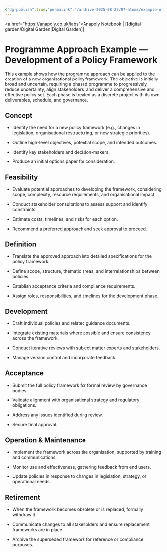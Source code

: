 ```yaml
---
{"dg-publish":true,"permalink":"/archive-2025-08-27/07-atoms/example-of-the-programme-approach/","created":"2025-08-15T08:10:20.421+01:00","updated":"2025-08-20T12:35:31.300+01:00"}
---
```


<a href="https://anapoly.co.uk/labs">Anapoly Notebook</a> | [[digital garden/Digital Garden\|Digital Garden]] 

# Programme Approach Example — Development of a Policy Framework

This example shows how the programme approach can be applied to the creation of a new organisational policy framework. The objective is initially broad and uncertain, requiring a phased programme to progressively reduce uncertainty, align stakeholders, and deliver a comprehensive and effective policy set. Each phase is treated as a discrete project with its own deliverables, schedule, and governance.

## Concept

- Identify the need for a new policy framework (e.g., changes in legislation, organisational restructuring, or new strategic priorities).
    
- Outline high-level objectives, potential scope, and intended outcomes.
    
- Identify key stakeholders and decision-makers.
    
- Produce an initial options paper for consideration.
    

## Feasibility

- Evaluate potential approaches to developing the framework, considering scope, complexity, resource requirements, and organisational impact.
    
- Conduct stakeholder consultations to assess support and identify constraints.
    
- Estimate costs, timelines, and risks for each option.
    
- Recommend a preferred approach and seek approval to proceed.
    

## Definition

- Translate the approved approach into detailed specifications for the policy framework.
    
- Define scope, structure, thematic areas, and interrelationships between policies.
    
- Establish acceptance criteria and compliance requirements.
    
- Assign roles, responsibilities, and timelines for the development phase.
    

## Development

- Draft individual policies and related guidance documents.
    
- Integrate existing materials where possible and ensure consistency across the framework.
    
- Conduct iterative reviews with subject matter experts and stakeholders.
    
- Manage version control and incorporate feedback.
    

## Acceptance

- Submit the full policy framework for formal review by governance bodies.
    
- Validate alignment with organisational strategy and regulatory obligations.
    
- Address any issues identified during review.
    
- Secure final approval.
    

## Operation & Maintenance

- Implement the framework across the organisation, supported by training and communications.
    
- Monitor use and effectiveness, gathering feedback from end users.
    
- Update policies in response to changes in legislation, strategy, or operational needs.
    

## Retirement

- When the framework becomes obsolete or is replaced, formally withdraw it.
    
- Communicate changes to all stakeholders and ensure replacement frameworks are in place.
    
- Archive the superseded framework for reference or compliance purposes.